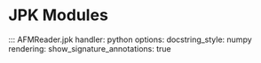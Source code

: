 # JPK Modules

::: AFMReader.jpk
    handler: python
    options:
        docstring_style: numpy
        rendering:
            show_signature_annotations: true
